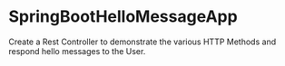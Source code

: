 # SpringBootHelloMessageApp
Create a Rest Controller to demonstrate the various HTTP Methods and respond hello messages to the User.
